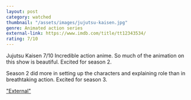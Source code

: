 ```yaml
---
layout: post
category: watched
thumbnail: "/assets/images/jujutsu-kaisen.jpg"
genre: Animated action series
external-link: https://www.imdb.com/title/tt12343534/
rating: 7/10
---
```

Jujutsu Kaisen
7/10
Incredible action anime. So much of the animation on this show is beautiful. Excited for season 2.

Season 2 did more in setting up the characters and explaining role than in breathtaking action. Excited for season 3.

["External"](https://www.imdb.com/title/tt12343534/)